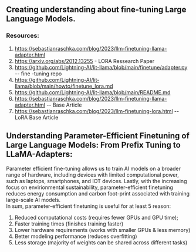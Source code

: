## Creating understanding about fine-tuning Large Language Models.
### Resources:
1. https://sebastianraschka.com/blog/2023/llm-finetuning-llama-adapter.html
2. https://arxiv.org/abs/2012.13255 - LORA Ressearch Paper
3. https://github.com/Lightning-AI/lit-llama/blob/main/finetune/adapter.py   -- fine -tuning repo
4. https://github.com/Lightning-AI/lit-llama/blob/main/howto/finetune_lora.md
5. https://github.com/Lightning-AI/lit-llama/blob/main/README.md
6. https://sebastianraschka.com/blog/2023/llm-finetuning-llama-adapter.html  -- Base Article
7. https://sebastianraschka.com/blog/2023/llm-finetuning-lora.html   -- LoRA Base Article

## Understanding Parameter-Efficient Finetuning of Large Language Models: From Prefix Tuning to LLaMA-Adapters:
Parameter efficient fine-tuning allows us to train AI models on a broader range of hardware, including devices with limited computational power, such as laptops, smartphones, and IOT devices. Lastly, with the increasing focus on envirionmental sustainability, parameter-efficient finetuning reduces energy consumption and carbon foot-print associated with training large-scale AI models. 
<br>
In sum, parameter-efficient finetuning is useful for at least 5 reason:
1. Reduced computational costs (requires fewer GPUs and GPU time);
2. Faster training times (finishes training faster)
3. Lower hardware requirements (works with smaller GPUs & less memory)
4. Better modeling performance (reduces overfitting)
5. Less storage (majority of weights can be shared across different tasks)
